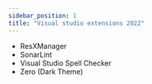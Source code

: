 ```yaml
---
sidebar_position: 1
title: "Visual studio extensions 2022"
---
```


- ResXManager
- SonarLint
- Visual Studio Spell Checker
- Zero (Dark Theme)
